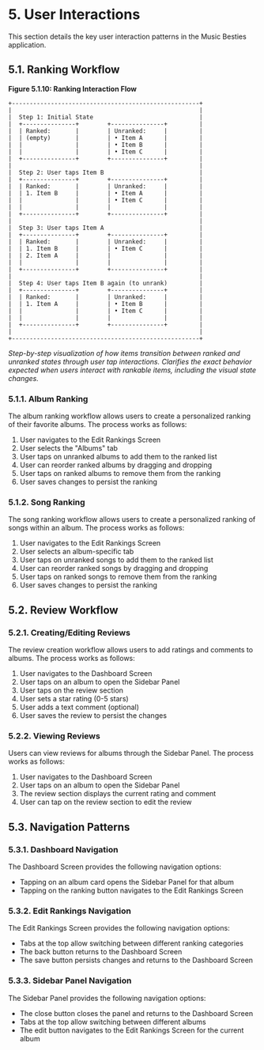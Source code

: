 # 5. User Interactions

This section details the key user interaction patterns in the Music Besties application.

## 5.1. Ranking Workflow

**Figure 5.1.10: Ranking Interaction Flow**

```
+-----------------------------------------------------+
|                                                     |
|  Step 1: Initial State                              |
|  +---------------+        +---------------+         |
|  | Ranked:       |        | Unranked:     |         |
|  | (empty)       |        | • Item A      |         |
|  |               |        | • Item B      |         |
|  |               |        | • Item C      |         |
|  +---------------+        +---------------+         |
|                                                     |
|  Step 2: User taps Item B                           |
|  +---------------+        +---------------+         |
|  | Ranked:       |        | Unranked:     |         |
|  | 1. Item B     |        | • Item A      |         |
|  |               |        | • Item C      |         |
|  |               |        |               |         |
|  +---------------+        +---------------+         |
|                                                     |
|  Step 3: User taps Item A                           |
|  +---------------+        +---------------+         |
|  | Ranked:       |        | Unranked:     |         |
|  | 1. Item B     |        | • Item C      |         |
|  | 2. Item A     |        |               |         |
|  |               |        |               |         |
|  +---------------+        +---------------+         |
|                                                     |
|  Step 4: User taps Item B again (to unrank)         |
|  +---------------+        +---------------+         |
|  | Ranked:       |        | Unranked:     |         |
|  | 1. Item A     |        | • Item B      |         |
|  |               |        | • Item C      |         |
|  |               |        |               |         |
|  +---------------+        +---------------+         |
|                                                     |
+-----------------------------------------------------+
```

*Step-by-step visualization of how items transition between ranked and unranked states through user tap interactions. Clarifies the exact behavior expected when users interact with rankable items, including the visual state changes.*

### 5.1.1. Album Ranking

The album ranking workflow allows users to create a personalized ranking of their favorite albums. The process works as follows:

1. User navigates to the Edit Rankings Screen
2. User selects the "Albums" tab
3. User taps on unranked albums to add them to the ranked list
4. User can reorder ranked albums by dragging and dropping
5. User taps on ranked albums to remove them from the ranking
6. User saves changes to persist the ranking

### 5.1.2. Song Ranking

The song ranking workflow allows users to create a personalized ranking of songs within an album. The process works as follows:

1. User navigates to the Edit Rankings Screen
2. User selects an album-specific tab
3. User taps on unranked songs to add them to the ranked list
4. User can reorder ranked songs by dragging and dropping
5. User taps on ranked songs to remove them from the ranking
6. User saves changes to persist the ranking

## 5.2. Review Workflow

### 5.2.1. Creating/Editing Reviews

The review creation workflow allows users to add ratings and comments to albums. The process works as follows:

1. User navigates to the Dashboard Screen
2. User taps on an album to open the Sidebar Panel
3. User taps on the review section
4. User sets a star rating (0-5 stars)
5. User adds a text comment (optional)
6. User saves the review to persist the changes

### 5.2.2. Viewing Reviews

Users can view reviews for albums through the Sidebar Panel. The process works as follows:

1. User navigates to the Dashboard Screen
2. User taps on an album to open the Sidebar Panel
3. The review section displays the current rating and comment
4. User can tap on the review section to edit the review

## 5.3. Navigation Patterns

### 5.3.1. Dashboard Navigation

The Dashboard Screen provides the following navigation options:

- Tapping on an album card opens the Sidebar Panel for that album
- Tapping on the ranking button navigates to the Edit Rankings Screen

### 5.3.2. Edit Rankings Navigation

The Edit Rankings Screen provides the following navigation options:

- Tabs at the top allow switching between different ranking categories
- The back button returns to the Dashboard Screen
- The save button persists changes and returns to the Dashboard Screen

### 5.3.3. Sidebar Panel Navigation

The Sidebar Panel provides the following navigation options:

- The close button closes the panel and returns to the Dashboard Screen
- Tabs at the top allow switching between different albums
- The edit button navigates to the Edit Rankings Screen for the current album